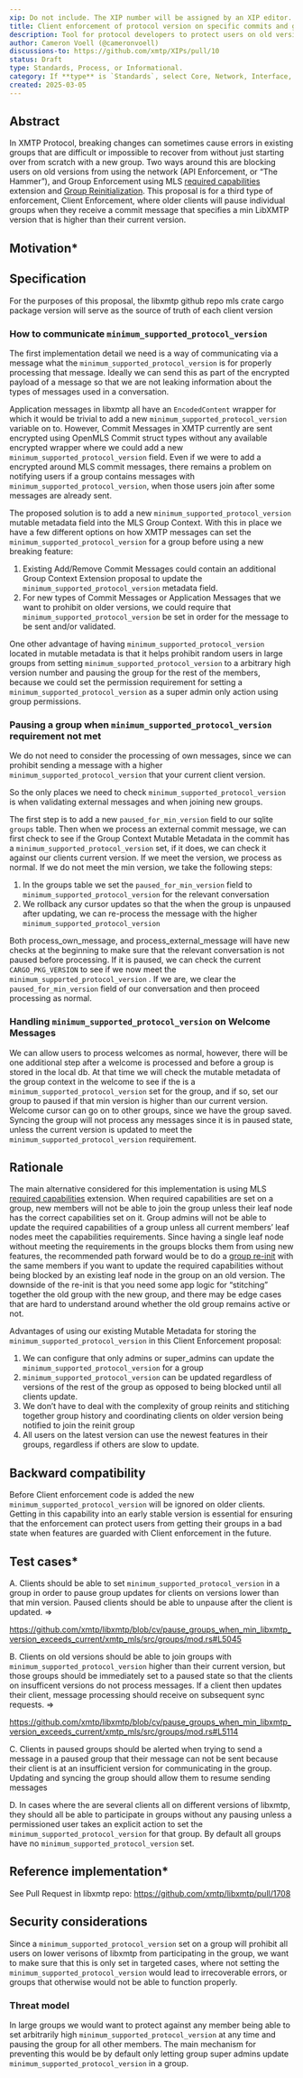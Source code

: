 ```yaml
---
xip: Do not include. The XIP number will be assigned by an XIP editor.
title: Client enforcement of protocol version on specific commits and groups.
description: Tool for protocol developers to protect users on old versions from getting groups in a bad state when releasing breaking changes.
author: Cameron Voell (@cameronvoell)
discussions-to: https://github.com/xmtp/XIPs/pull/10
status: Draft
type: Standards, Process, or Informational.
category: If **type** is `Standards`, select Core, Network, Interface, Storage, or XRC.
created: 2025-03-05
---
```




## **Abstract**

In XMTP Protocol, breaking changes can sometimes cause errors in existing groups that are difficult or impossible to recover from without just starting over from scratch with a new group. Two ways around this are blocking users on old versions from using the network (API Enforcement, or “The Hammer”), and Group Enforcement using MLS [required capabilities](https://www.rfc-editor.org/rfc/rfc9420.html#section-11.1) extension and [Group Reinitialization](https://www.rfc-editor.org/rfc/rfc9420.html#name-reinitialization). This proposal is for a third type of enforcement, Client Enforcement, where older clients will pause individual groups when they receive a commit message that specifies a min LibXMTP version that is higher than their current version.

## **Motivation***

## **Specification**

For the purposes of this proposal, the libxmtp github repo mls crate cargo package version will serve as the source of truth of each client version 

### How to communicate `minimum_supported_protocol_version`

The first implementation detail we need is a way of communicating via a message what the `minimum_supported_protocol_version` is for properly processing that message. Ideally we can send this as part of the encrypted payload of a message so that we are not leaking information about the types of messages used in a conversation.

Application messages in libxmtp all have an `EncodedContent` wrapper for which it would be trivial to add a new `minimum_supported_protocol_version` variable on to. However, Commit Messages in XMTP currently are sent encrypted using OpenMLS Commit struct types without any available encrypted wrapper where we could add a new `minimum_supported_protocol_version` field. Even if we were to add a encrypted around MLS commit messages, there remains a problem on notifying users if a group contains messages with `minimum_supported_protocol_version`, when those users join after some messages are already sent. 

The proposed solution is to add a new `minimum_supported_protocol_version` mutable metadata field into the MLS Group Context. With this in place we have a few different options on how XMTP messages can set the `minimum_supported_protocol_version` for a group before using a new breaking feature:

1. Existing Add/Remove Commit Messages could contain an additional Group Context Extension proposal to update the `minimum_supported_protocol_version` metadata field.
2. For new types of Commit Messages or Application Messages that we want to prohibit on older versions, we could require that `minimum_supported_protocol_version` be set in order for the message to be sent and/or validated. 

One other advantage of having `minimum_supported_protocol_version` located in mutable metadata is that it helps prohibit random users in large groups from setting `minimum_supported_protocol_version` to a arbitrary high version number and pausing the group for the rest of the members, because we could set the permission requirement for setting a `minimum_supported_protocol_version` as a super admin only action using group permissions.

### Pausing a group when `minimum_supported_protocol_version`  requirement not met

We do not need to consider the processing of own messages, since we can prohibit sending a message with a higher `minimum_supported_protocol_version` that your current client version.

So the only places we need to check `minimum_supported_protocol_version` is when validating external messages and when joining new groups.

The first step is to add a new `paused_for_min_version` field to our sqlite `groups` table. Then when we process an external commit message, we can first check to see if the Group Context Mutable Metadata in the commit has a `minimum_supported_protocol_version` set, if it does, we can check it against our clients current version. If we meet the version, we process as normal. If we do not meet the min version, we take the following steps:

1. In the groups table we set the `paused_for_min_version` field to `minimum_supported_protocol_version` for the relevant conversation
2. We rollback any cursor updates so that the when the group is unpaused after updating, we can re-process the message with the higher `minimum_supported_protocol_version`

Both process_own_message, and process_external_message will have new checks at the beginning to make sure that the relevant conversation is not paused before processing. If it is paused, we can check the current `CARGO_PKG_VERSION` to see if we now meet the `minimum_supported_protocol_version` . If we are, we clear the `paused_for_min_version` field of our conversation and then proceed processing as normal.

### Handling `minimum_supported_protocol_version`  on Welcome Messages

We can allow users to process welcomes as normal, however, there will be one additional step after a welcome is processed and before a group is stored in the local db. At that time we will check the mutable metadata of the group context in the welcome to see if the is a `minimum_supported_protocol_version` set for the group, and if so, set our group to paused if that min version is higher than our current version. Welcome cursor can go on to other groups, since we have the group saved. Syncing the group will not process any messages since it is in paused state, unless the current version is updated to meet the `minimum_supported_protocol_version` requirement.

## **Rationale**

The main alternative considered for this implementation is using MLS [required capabilities](https://www.rfc-editor.org/rfc/rfc9420.html#section-11.1) extension. When required capabilities are set on a group, new members will not be able to join the group unless their leaf node has the correct capabilities set on it. Group admins will not be able to update the required capabilities of a group unless all current members’ leaf nodes meet the capabilities requirements. Since having a single leaf node without meeting the requirements in the groups blocks them from using new features, the recommended path forward would be to do a [group re-init](https://www.rfc-editor.org/rfc/rfc9420.html#name-reinitialization) with the same members if you want to update the required capabilities without being blocked by an existing leaf node in the group on an old version. The downside of the re-init is that you need some app logic for “stitching” together the old group with the new group, and there may be edge cases that are hard to understand around whether the old group remains active or not.

Advantages of using our existing Mutable Metadata for storing the `minimum_supported_protocol_version`  in this Client Enforcement proposal:

1. We can configure that only admins or super_admins can update the `minimum_supported_protocol_version` for a group
2. `minimum_supported_protocol_version` can be updated regardless of versions of the rest of the group as opposed to being blocked until all clients update.
3. We don’t have to deal with the complexity of group reinits and stitiching together group history and coordinating clients on older version being notified to join the reinit group
4. All users on the latest version can use the newest features in their groups, regardless if others are slow to update. 

## **Backward compatibility**

Before Client enforcement code is added the new `minimum_supported_protocol_version` will be ignored on older clients. Getting in this capability into an early stable version is essential for ensuring that the enforcement can protect users from getting their groups in a bad state when features are guarded with Client enforcement in the future. 

## **Test cases***

A. Clients should be able to set `minimum_supported_protocol_version` in a group in order to pause group updates for clients on versions lower than that min version. Paused clients should be able to unpause after the client is updated. ⇒

https://github.com/xmtp/libxmtp/blob/cv/pause_groups_when_min_libxmtp_version_exceeds_current/xmtp_mls/src/groups/mod.rs#L5045

B. Clients on old versions should be able to join groups with `minimum_supported_protocol_version` higher than their current version, but those groups should be immediately set to a paused state so that the clients on insufficent versions do not process messages. If a client then updates their client, message processing should receive on subsequent sync requests. ⇒ 

https://github.com/xmtp/libxmtp/blob/cv/pause_groups_when_min_libxmtp_version_exceeds_current/xmtp_mls/src/groups/mod.rs#L5114

C. Clients in paused groups should be alerted when trying to send a message in a paused group that their message can not be sent because their client is at an insufficient version for communicating in the group. Updating and syncing the group should allow them to resume sending messages

D. In cases where the are several clients all on different versions of libxmtp, they should all be able to participate in groups without any pausing unless a permissioned user takes an explicit action to set the `minimum_supported_protocol_version` for that group. By default all groups have no `minimum_supported_protocol_version`  set.

## **Reference implementation***

See Pull Request in libxmtp repo: https://github.com/xmtp/libxmtp/pull/1708

## **Security considerations**

Since a `minimum_supported_protocol_version` set on a group will prohibit all users on lower verisons of libxmtp from participating in the group, we want to make sure that this is only set in targeted cases, where not setting the `minimum_supported_protocol_version` would lead to irrecoverable errors, or groups that otherwise would not be able to function properly. 

### **Threat model**

In large groups we would want to protect against any member being able to set arbitrarily high `minimum_supported_protocol_version` at any time and pausing the group for all other members. The main mechanism for preventing this would be by default only letting group super admins update `minimum_supported_protocol_version` in a group.